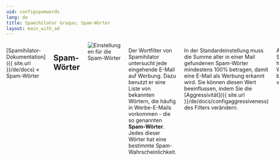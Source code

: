 ```yaml
---
uid: configspamwords
lang: de
title: Spamihilator &raquo; Spam-Wörter
layout: main_with_ad
---
```


<div class="row">
<div class="twelve columns" markdown="1">

[Spamihilator-Dokumentation]({{ site.url }}/de/docs) &laquo; Spam-Wörter

## Spam-Wörter

<img src="{{ site.url }}/images/docs/de/configspamwords_de.png" alt="Einstellungen für die Spam-Wörter" class="docs-screenshot">

Der Wortfilter von Spamihilator untersucht jede eingehende E-Mail auf Werbung. Dazu benutzt er eine Liste von bekannten Wörtern, die häufig in Werbe-E-Mails vorkommen - die so genannten **Spam-Wörter**. Jedes dieser Wörter hat eine bestimmte Spam-Wahrscheinlichkeit.

In der Standardeinstellung muss die Summe aller in einer Mail gefundenen Spam-Wörter mindestens 100% betragen, damit eine E-Mail als Werbung erkannt wird. Sie können diesen Wert beeinflussen, indem Sie die [Aggressivität]({{ site.url }}/de/docs/configaggressiveness) des Filters verändern.

Außerdem können Sie eigene Wörter hinzufügen oder die Wahrscheinlichkeiten bereits vorhandener verändern.

#### Reguläre Ausdrücke

Der Wort-Filter in Spamihilator wurde in der neusten Version sehr verbessert. Er unterstützt nun auch reguläre Ausdrücke!

Mit regulären Ausdrücken kann man nicht nur einfache Spam-Wörter angeben, sondern auch Muster, nach denen in einer Spam-Mail gesucht werden soll.

#### Neue Wörter hinzufügen

Klicken Sie auf "**Neu...**", um einen neuen Ausdruck zur Liste hinzuzufügen. Es öffnet sich ein Fenster, in das Sie zuerst den Ausdruck (z.B. `advertisement`) eintragen müssen und dann die Wahrscheinlichkeit in Prozent.

<div class="noteimportant">
Bitte beachten Sie:
<ul>
<li>Es wird nicht auf Groß-/Kleinschreibung geachtet!</li>
<li>Eine E-Mail, die ein Wort enthält, das 100% Spam-Wahrscheinlichkeit hat, wird auf jeden Fall geblockt.</li>
</ul>
</div>

</div>
</div>
